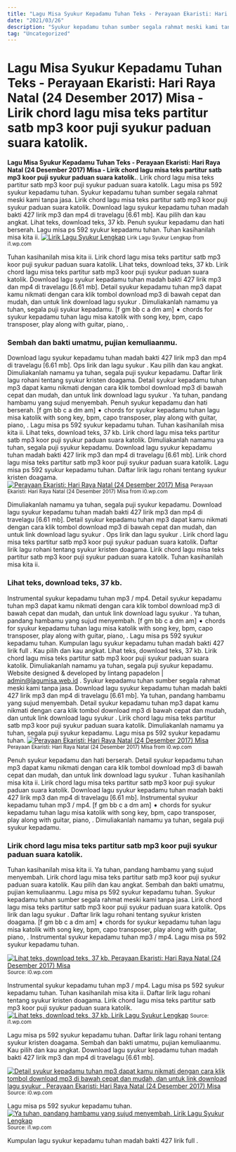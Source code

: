 ```yaml
---
title: "Lagu Misa Syukur Kepadamu Tuhan Teks - Perayaan Ekaristi: Hari Raya Natal (24 Desember 2017) Misa - Lirik chord lagu misa teks partitur satb mp3 koor puji syukur paduan suara katolik."
date: "2021/03/26"
description: "Syukur kepadamu tuhan sumber segala rahmat meski kami tanpa jasa."
tag: "Uncategorized"
---
```


# Lagu Misa Syukur Kepadamu Tuhan Teks - Perayaan Ekaristi: Hari Raya Natal (24 Desember 2017) Misa - Lirik chord lagu misa teks partitur satb mp3 koor puji syukur paduan suara katolik.
**Lagu Misa Syukur Kepadamu Tuhan Teks - Perayaan Ekaristi: Hari Raya Natal (24 Desember 2017) Misa - Lirik chord lagu misa teks partitur satb mp3 koor puji syukur paduan suara katolik.**. Lirik chord lagu misa teks partitur satb mp3 koor puji syukur paduan suara katolik. Lagu misa ps 592 syukur kepadamu tuhan. Syukur kepadamu tuhan sumber segala rahmat meski kami tanpa jasa. Lirik chord lagu misa teks partitur satb mp3 koor puji syukur paduan suara katolik. Download lagu syukur kepadamu tuhan madah bakti 427 lirik mp3 dan mp4 di travelagu [6.61 mb].
Kau pilih dan kau angkat. Lihat teks, download teks, 37 kb. Penuh syukur kepadamu dan hati berserah. Lagu misa ps 592 syukur kepadamu tuhan. Tuhan kasihanilah misa kita ii.
[![Lirik Lagu Syukur Lengkap](https://i1.wp.com/2.bp.blogspot.com/-uaW0L32PA9Q/WsnWoThw_JI/AAAAAAAABZ8/87c-wEDNDUAV8apY2xfVxlpWxZT7wcpnQCLcBGAs/w1200-h630-p-k-no-nu/damaruta.com%2Blagu%2Bsyukur.png "Lirik Lagu Syukur Lengkap")](https://i1.wp.com/2.bp.blogspot.com/-uaW0L32PA9Q/WsnWoThw_JI/AAAAAAAABZ8/87c-wEDNDUAV8apY2xfVxlpWxZT7wcpnQCLcBGAs/w1200-h630-p-k-no-nu/damaruta.com%2Blagu%2Bsyukur.png)
<small>Lirik Lagu Syukur Lengkap from i1.wp.com</small>

Tuhan kasihanilah misa kita ii. Lirik chord lagu misa teks partitur satb mp3 koor puji syukur paduan suara katolik. Lihat teks, download teks, 37 kb. Lirik chord lagu misa teks partitur satb mp3 koor puji syukur paduan suara katolik. Download lagu syukur kepadamu tuhan madah bakti 427 lirik mp3 dan mp4 di travelagu [6.61 mb]. Detail syukur kepadamu tuhan mp3 dapat kamu nikmati dengan cara klik tombol download mp3 di bawah cepat dan mudah, dan untuk link download lagu syukur . Dimuliakanlah namamu ya tuhan, segala puji syukur kepadamu. [f gm bb c a dm am] ➧ chords for syukur kepadamu tuhan lagu misa katolik with song key, bpm, capo transposer, play along with guitar, piano, .

### Sembah dan bakti umatmu, pujian kemuliaanmu.
Download lagu syukur kepadamu tuhan madah bakti 427 lirik mp3 dan mp4 di travelagu [6.61 mb]. Ops lirik dan lagu syukur . Kau pilih dan kau angkat. Dimuliakanlah namamu ya tuhan, segala puji syukur kepadamu. Daftar lirik lagu rohani tentang syukur kristen doagama. Detail syukur kepadamu tuhan mp3 dapat kamu nikmati dengan cara klik tombol download mp3 di bawah cepat dan mudah, dan untuk link download lagu syukur . Ya tuhan, pandang hambamu yang sujud menyembah. Penuh syukur kepadamu dan hati berserah. [f gm bb c a dm am] ➧ chords for syukur kepadamu tuhan lagu misa katolik with song key, bpm, capo transposer, play along with guitar, piano, . Lagu misa ps 592 syukur kepadamu tuhan. Tuhan kasihanilah misa kita ii. Lihat teks, download teks, 37 kb. Lirik chord lagu misa teks partitur satb mp3 koor puji syukur paduan suara katolik.
Dimuliakanlah namamu ya tuhan, segala puji syukur kepadamu. Download lagu syukur kepadamu tuhan madah bakti 427 lirik mp3 dan mp4 di travelagu [6.61 mb]. Lirik chord lagu misa teks partitur satb mp3 koor puji syukur paduan suara katolik. Lagu misa ps 592 syukur kepadamu tuhan. Daftar lirik lagu rohani tentang syukur kristen doagama.
[![Perayaan Ekaristi: Hari Raya Natal (24 Desember 2017) Misa](https://i0.wp.com/4.bp.blogspot.com/-u5WFHQsWGNA/Wg-U0zbkLNI/AAAAAAAAAaw/K3_MVV2tk2QdU3JN5_FDWcrAIZUql1qAACLcBGAs/s1600/402A.jpg "Perayaan Ekaristi: Hari Raya Natal (24 Desember 2017) Misa")](https://i0.wp.com/4.bp.blogspot.com/-u5WFHQsWGNA/Wg-U0zbkLNI/AAAAAAAAAaw/K3_MVV2tk2QdU3JN5_FDWcrAIZUql1qAACLcBGAs/s1600/402A.jpg)
<small>Perayaan Ekaristi: Hari Raya Natal (24 Desember 2017) Misa from i0.wp.com</small>

Dimuliakanlah namamu ya tuhan, segala puji syukur kepadamu. Download lagu syukur kepadamu tuhan madah bakti 427 lirik mp3 dan mp4 di travelagu [6.61 mb]. Detail syukur kepadamu tuhan mp3 dapat kamu nikmati dengan cara klik tombol download mp3 di bawah cepat dan mudah, dan untuk link download lagu syukur . Ops lirik dan lagu syukur . Lirik chord lagu misa teks partitur satb mp3 koor puji syukur paduan suara katolik. Daftar lirik lagu rohani tentang syukur kristen doagama. Lirik chord lagu misa teks partitur satb mp3 koor puji syukur paduan suara katolik. Tuhan kasihanilah misa kita ii.

### Lihat teks, download teks, 37 kb.
Instrumental syukur kepadamu tuhan mp3 / mp4. Detail syukur kepadamu tuhan mp3 dapat kamu nikmati dengan cara klik tombol download mp3 di bawah cepat dan mudah, dan untuk link download lagu syukur . Ya tuhan, pandang hambamu yang sujud menyembah. [f gm bb c a dm am] ➧ chords for syukur kepadamu tuhan lagu misa katolik with song key, bpm, capo transposer, play along with guitar, piano, . Lagu misa ps 592 syukur kepadamu tuhan. Kumpulan lagu syukur kepadamu tuhan madah bakti 427 lirik full . Kau pilih dan kau angkat. Lihat teks, download teks, 37 kb. Lirik chord lagu misa teks partitur satb mp3 koor puji syukur paduan suara katolik. Dimuliakanlah namamu ya tuhan, segala puji syukur kepadamu. Website designed &amp; developed by lintang papadelon | admin@lagumisa.web.id . Syukur kepadamu tuhan sumber segala rahmat meski kami tanpa jasa. Download lagu syukur kepadamu tuhan madah bakti 427 lirik mp3 dan mp4 di travelagu [6.61 mb].
Ya tuhan, pandang hambamu yang sujud menyembah. Detail syukur kepadamu tuhan mp3 dapat kamu nikmati dengan cara klik tombol download mp3 di bawah cepat dan mudah, dan untuk link download lagu syukur . Lirik chord lagu misa teks partitur satb mp3 koor puji syukur paduan suara katolik. Dimuliakanlah namamu ya tuhan, segala puji syukur kepadamu. Lagu misa ps 592 syukur kepadamu tuhan.
[![Perayaan Ekaristi: Hari Raya Natal (24 Desember 2017) Misa](https://i0.wp.com/4.bp.blogspot.com/-u5WFHQsWGNA/Wg-U0zbkLNI/AAAAAAAAAaw/K3_MVV2tk2QdU3JN5_FDWcrAIZUql1qAACLcBGAs/s1600/402A.jpg "Perayaan Ekaristi: Hari Raya Natal (24 Desember 2017) Misa")](https://i0.wp.com/4.bp.blogspot.com/-u5WFHQsWGNA/Wg-U0zbkLNI/AAAAAAAAAaw/K3_MVV2tk2QdU3JN5_FDWcrAIZUql1qAACLcBGAs/s1600/402A.jpg)
<small>Perayaan Ekaristi: Hari Raya Natal (24 Desember 2017) Misa from i0.wp.com</small>

Penuh syukur kepadamu dan hati berserah. Detail syukur kepadamu tuhan mp3 dapat kamu nikmati dengan cara klik tombol download mp3 di bawah cepat dan mudah, dan untuk link download lagu syukur . Tuhan kasihanilah misa kita ii. Lirik chord lagu misa teks partitur satb mp3 koor puji syukur paduan suara katolik. Download lagu syukur kepadamu tuhan madah bakti 427 lirik mp3 dan mp4 di travelagu [6.61 mb]. Instrumental syukur kepadamu tuhan mp3 / mp4. [f gm bb c a dm am] ➧ chords for syukur kepadamu tuhan lagu misa katolik with song key, bpm, capo transposer, play along with guitar, piano, . Dimuliakanlah namamu ya tuhan, segala puji syukur kepadamu.

### Lirik chord lagu misa teks partitur satb mp3 koor puji syukur paduan suara katolik.
Tuhan kasihanilah misa kita ii. Ya tuhan, pandang hambamu yang sujud menyembah. Lirik chord lagu misa teks partitur satb mp3 koor puji syukur paduan suara katolik. Kau pilih dan kau angkat. Sembah dan bakti umatmu, pujian kemuliaanmu. Lagu misa ps 592 syukur kepadamu tuhan. Syukur kepadamu tuhan sumber segala rahmat meski kami tanpa jasa. Lirik chord lagu misa teks partitur satb mp3 koor puji syukur paduan suara katolik. Ops lirik dan lagu syukur . Daftar lirik lagu rohani tentang syukur kristen doagama. [f gm bb c a dm am] ➧ chords for syukur kepadamu tuhan lagu misa katolik with song key, bpm, capo transposer, play along with guitar, piano, . Instrumental syukur kepadamu tuhan mp3 / mp4. Lagu misa ps 592 syukur kepadamu tuhan.


[![Lihat teks, download teks, 37 kb. Perayaan Ekaristi: Hari Raya Natal (24 Desember 2017) Misa](https://i1.wp.com/tse1.mm.bing.net/th?id=OIP.s1WJxPmb27JquJQm_bJdcAAAAA&amp;pid=15.1 "Perayaan Ekaristi: Hari Raya Natal (24 Desember 2017) Misa")](https://i0.wp.com/4.bp.blogspot.com/-u5WFHQsWGNA/Wg-U0zbkLNI/AAAAAAAAAaw/K3_MVV2tk2QdU3JN5_FDWcrAIZUql1qAACLcBGAs/s1600/402A.jpg)
<small>Source: i0.wp.com</small>

Instrumental syukur kepadamu tuhan mp3 / mp4. Lagu misa ps 592 syukur kepadamu tuhan. Tuhan kasihanilah misa kita ii. Daftar lirik lagu rohani tentang syukur kristen doagama. Lirik chord lagu misa teks partitur satb mp3 koor puji syukur paduan suara katolik.
[![Lihat teks, download teks, 37 kb. Lirik Lagu Syukur Lengkap](https://i0.wp.com/tse3.mm.bing.net/th?id=OIP.6jXyp3-smu5TRgPG9-nzvQHaD4&amp;pid=15.1 "Lirik Lagu Syukur Lengkap")](https://i1.wp.com/2.bp.blogspot.com/-uaW0L32PA9Q/WsnWoThw_JI/AAAAAAAABZ8/87c-wEDNDUAV8apY2xfVxlpWxZT7wcpnQCLcBGAs/w1200-h630-p-k-no-nu/damaruta.com%2Blagu%2Bsyukur.png)
<small>Source: i1.wp.com</small>

Lagu misa ps 592 syukur kepadamu tuhan. Daftar lirik lagu rohani tentang syukur kristen doagama. Sembah dan bakti umatmu, pujian kemuliaanmu. Kau pilih dan kau angkat. Download lagu syukur kepadamu tuhan madah bakti 427 lirik mp3 dan mp4 di travelagu [6.61 mb].

[![Detail syukur kepadamu tuhan mp3 dapat kamu nikmati dengan cara klik tombol download mp3 di bawah cepat dan mudah, dan untuk link download lagu syukur . Perayaan Ekaristi: Hari Raya Natal (24 Desember 2017) Misa](https://i1.wp.com/tse1.mm.bing.net/th?id=OIP.s1WJxPmb27JquJQm_bJdcAAAAA&amp;pid=15.1 "Perayaan Ekaristi: Hari Raya Natal (24 Desember 2017) Misa")](https://i0.wp.com/4.bp.blogspot.com/-u5WFHQsWGNA/Wg-U0zbkLNI/AAAAAAAAAaw/K3_MVV2tk2QdU3JN5_FDWcrAIZUql1qAACLcBGAs/s1600/402A.jpg)
<small>Source: i0.wp.com</small>

Lagu misa ps 592 syukur kepadamu tuhan.
[![Ya tuhan, pandang hambamu yang sujud menyembah. Lirik Lagu Syukur Lengkap](https://i0.wp.com/tse3.mm.bing.net/th?id=OIP.6jXyp3-smu5TRgPG9-nzvQHaD4&amp;pid=15.1 "Lirik Lagu Syukur Lengkap")](https://i1.wp.com/2.bp.blogspot.com/-uaW0L32PA9Q/WsnWoThw_JI/AAAAAAAABZ8/87c-wEDNDUAV8apY2xfVxlpWxZT7wcpnQCLcBGAs/w1200-h630-p-k-no-nu/damaruta.com%2Blagu%2Bsyukur.png)
<small>Source: i1.wp.com</small>

Kumpulan lagu syukur kepadamu tuhan madah bakti 427 lirik full .
